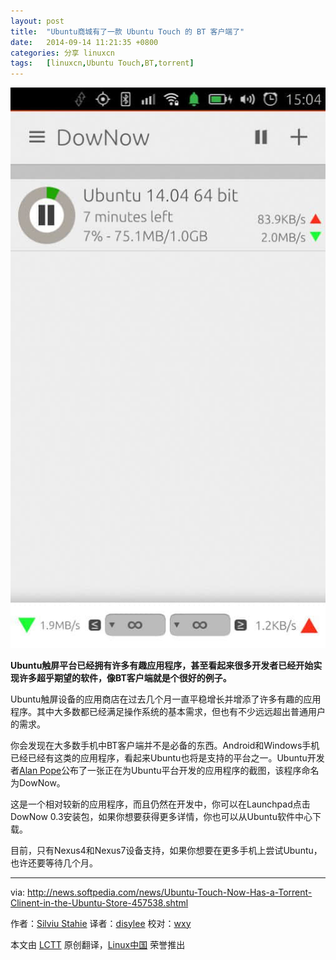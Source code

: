 ```yaml
---
layout: post
title:	"Ubuntu商城有了一款 Ubuntu Touch 的 BT 客户端了"
date:	2014-09-14 11:21:35 +0800 
categories:	分享 linuxcn 
tags:	[linuxcn,Ubuntu Touch,BT,torrent]
---
```



![DowNow](/Asserts/Images/album/201409/14/112136rh1wvuss732qevjk.jpg)


**Ubuntu触屏平台已经拥有许多有趣应用程序，甚至看起来很多开发者已经开始实现许多超乎期望的软件，像BT客户端就是个很好的例子。**


Ubuntu触屏设备的应用商店在过去几个月一直平稳增长并增添了许多有趣的应用程序。其中大多数都已经满足操作系统的基本需求，但也有不少远远超出普通用户的需求。


你会发现在大多数手机中BT客户端并不是必备的东西。Android和Windows手机已经已经有这类的应用程序，看起来Ubuntu也将是支持的平台之一。Ubuntu开发者[Alan Pope](https://plus.google.com/u/0/+AlanPope/posts/Ej3vKVxBum8)公布了一张正在为Ubuntu平台开发的应用程序的截图，该程序命名为DowNow。


这是一个相对较新的应用程序，而且仍然在开发中，你可以在Launchpad点击DowNow 0.3安装包，如果你想要获得更多详情，你也可以从Ubuntu软件中心下载。


目前，只有Nexus4和Nexus7设备支持，如果你想要在更多手机上尝试Ubuntu，也许还要等待几个月。




---


via: <http://news.softpedia.com/news/Ubuntu-Touch-Now-Has-a-Torrent-Clinent-in-the-Ubuntu-Store-457538.shtml>


作者：[Silviu Stahie](http://news.softpedia.com/editors/browse/silviu-stahie) 译者：[disylee](https://github.com/disylee) 校对：[wxy](https://github.com/wxy)


本文由 [LCTT](https://github.com/LCTT/TranslateProject) 原创翻译，[Linux中国](http://linux.cn/) 荣誉推出

